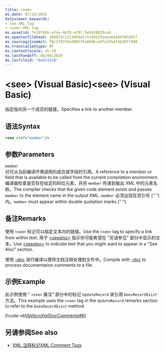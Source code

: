 ```yaml
---
title: <see>
ms.date: 07/20/2015
helpviewer_keywords:
- see XML tag
- <see> XML tag
ms.assetid: 7e18f60b-ef4a-4678-a797-5eb918635ca9
ms.openlocfilehash: 380923c2313450afc5745b25eeea6a444705dd3f
ms.sourcegitcommit: f8c270376ed905f6a8896ce0fe25b4f4b38ff498
ms.translationtype: MT
ms.contentlocale: zh-CN
ms.lasthandoff: 06/04/2020
ms.locfileid: "84411520"
---
```

# <a name="see-visual-basic"></a><span data-ttu-id="ad530-101">\<see> (Visual Basic)</span><span class="sxs-lookup"><span data-stu-id="ad530-101">\<see> (Visual Basic)</span></span>
<span data-ttu-id="ad530-102">指定指向另一个成员的链接。</span><span class="sxs-lookup"><span data-stu-id="ad530-102">Specifies a link to another member.</span></span>  
  
## <a name="syntax"></a><span data-ttu-id="ad530-103">语法</span><span class="sxs-lookup"><span data-stu-id="ad530-103">Syntax</span></span>  
  
```xml  
<see cref="member"/>  
```  
  
## <a name="parameters"></a><span data-ttu-id="ad530-104">参数</span><span class="sxs-lookup"><span data-stu-id="ad530-104">Parameters</span></span>  
 `member`  
 <span data-ttu-id="ad530-105">对可从当前编译环境调用的成员或字段的引用。</span><span class="sxs-lookup"><span data-stu-id="ad530-105">A reference to a member or field that is available to be called from the current compilation environment.</span></span> <span data-ttu-id="ad530-106">编译器检查是否存在给定的码位元素，并将 `member` 传递到输出 XML 中的元素名称。</span><span class="sxs-lookup"><span data-stu-id="ad530-106">The compiler checks that the given code element exists and passes `member` to the element name in the output XML.</span></span> <span data-ttu-id="ad530-107">`member` 必须出现在双引号 (" ") 内。</span><span class="sxs-lookup"><span data-stu-id="ad530-107">`member` must appear within double quotation marks (" ").</span></span>  
  
## <a name="remarks"></a><span data-ttu-id="ad530-108">备注</span><span class="sxs-lookup"><span data-stu-id="ad530-108">Remarks</span></span>  
 <span data-ttu-id="ad530-109">使用 `<see>` 标记可以指定文本内的链接。</span><span class="sxs-lookup"><span data-stu-id="ad530-109">Use the `<see>` tag to specify a link from within text.</span></span> <span data-ttu-id="ad530-110">用于 [\<seealso>](seealso.md) 指示你可能希望在 "另请参见" 部分中显示的文本。</span><span class="sxs-lookup"><span data-stu-id="ad530-110">Use [\<seealso>](seealso.md) to indicate text that you might want to appear in a "See Also" section.</span></span>  
  
 <span data-ttu-id="ad530-111">使用 [-doc](../../reference/command-line-compiler/doc.md) 进行编译以便将文档注释处理到文件中。</span><span class="sxs-lookup"><span data-stu-id="ad530-111">Compile with [-doc](../../reference/command-line-compiler/doc.md) to process documentation comments to a file.</span></span>  
  
## <a name="example"></a><span data-ttu-id="ad530-112">示例</span><span class="sxs-lookup"><span data-stu-id="ad530-112">Example</span></span>  
 <span data-ttu-id="ad530-113">此示例使用 " `<see>` 备注" 部分中的标记 `UpdateRecord` 来引用 `DoesRecordExist` 方法。</span><span class="sxs-lookup"><span data-stu-id="ad530-113">This example uses the `<see>` tag in the `UpdateRecord` remarks section to refer to the `DoesRecordExist` method.</span></span>  
  
 [!code-vb[VbVbcnXmlDocComments#6](~/samples/snippets/visualbasic/VS_Snippets_VBCSharp/VbVbcnXmlDocComments/VB/Class1.vb#6)]  
  
## <a name="see-also"></a><span data-ttu-id="ad530-114">另请参阅</span><span class="sxs-lookup"><span data-stu-id="ad530-114">See also</span></span>

- [<span data-ttu-id="ad530-115">XML 注释标记</span><span class="sxs-lookup"><span data-stu-id="ad530-115">XML Comment Tags</span></span>](index.md)
